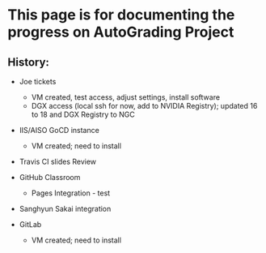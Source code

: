 # This page is for documenting the progress on AutoGrading Project

## History:

- Joe tickets
   - VM created, test access, adjust settings, install software
   - DGX access (local ssh for now, add to NVIDIA Registry); updated 16 to 18 and DGX Registry to NGC
   
- IIS/AISO GoCD instance
   - VM created; need to install
   
- Travis CI slides
   Review
   
- GitHub Classroom
   - Pages Integration - test
   
- Sanghyun Sakai integration

- GitLab
   - VM created; need to install




